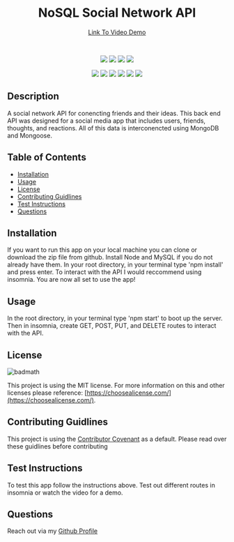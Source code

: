 <h1 align="center">NoSQL Social Network API</h1>

<p align="center">
    <a target="_blank" href="https://drive.google.com/file/d/1_N4u2zghkAXRpNkubE3ncT6XCK4UUzUr/view">Link To Video Demo</a>
</p>

<br />

<p align="center">
    <img src="https://img.shields.io/badge/license-MIT-blue" />
    <img src="https://img.shields.io/github/repo-size/jonathanprill/nosql-social-api" />
    <!-- <img src="https://img.shields.io/github/languages/top/jonathanprill/spray-can-project-2"  />  -->
    <img src="https://img.shields.io/github/issues/jonathanprill/nosql-social-api" />
    <img src="https://img.shields.io/github/last-commit/jonathanprill/nosql-social-api" >
</p>

<p align="center">
    <img src="https://img.shields.io/badge/npm-red" />
    <img src="https://img.shields.io/badge/-MongoDB-green" />
    <img src="https://img.shields.io/badge/-Mongoose-red" />
    <img src="https://img.shields.io/badge/-node.js-green" />
    <img src="https://img.shields.io/badge/-Moment-blue" />
    <img src="https://img.shields.io/badge/-insomnia-purple" />
</p>


## Description

A social network API for conencting friends and their ideas. This back end API was designed for a social media app that includes users, friends, thoughts, and reactions. All of this data is interconencted using MongoDB and Mongoose.


## Table of Contents 

- [Installation](#installation)
- [Usage](#usage)
- [License](#license)
- [Contributing Guidlines](#contributing-guidlines)
- [Test Instructions](#test-instructions)
- [Questions](#questions)

## Installation

If you want to run this app on your local machine you can clone or download the zip file from github. Install Node and MySQL if you do not already have them. In your root directory, in your terminal type 'npm install' and press enter. To interact with the API I would reccommend using insomnia. You are now all set to use the app!

## Usage

<!-- ![ScreenShot](/assets/images/enigmatic-cliffs-iPhone%20SE.png "screenshot") -->

In the root directory, in your terminal type 'npm start' to boot up the server. Then in insomnia, create GET, POST, PUT, and DELETE routes to interact with the API.

## License

![badmath](https://img.shields.io/badge/license-MIT-blue)

This project is using the MIT license. For more information on this and other licenses please reference: [https://choosealicense.com/](https://choosealicense.com/).

## Contributing Guidlines

This project is using the [Contributor Covenant](https://www.contributor-covenant.org/) as a default. Please read over these guidlines before contributing
    
## Test Instructions

To test this app follow the instructions above. Test out different routes in insomnia or watch the video for a demo.

## Questions
Reach out via my [Github Profile](https://github.com/jonathanprill)

